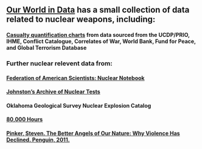 ## [Our World in Data](https://ourworldindata.org/nuclear-weapons) has a small collection of data related to nuclear weapons, including:

#### [Casualty quantification charts](https://ourworldindata.org/nuclear-weapons#notice-this-is-only-a-preliminary-collection-of-relevant-material) from data sourced from the UCDP/PRIO, IHME, Conflict Catalogue, Correlates of War, World Bank, Fund for Peace, and Global Terrorism Database

### Further nuclear relevent data from:

#### [Federation of American Scientists: Nuclear Notebook](https://fas.org/issues/nuclear-weapons/nuclear-notebook/)

#### [Johnston’s Archive of Nuclear Tests](http://www.johnstonsarchive.net/nuclear/tests/)

#### Oklahoma Geological Survey Nuclear Explosion Catalog

#### [80,000 Hours](https://80000hours.org/problem-profiles/nuclear-security/)

#### [Pinker, Steven. The Better Angels of Our Nature: Why Violence Has Declined. Penguin, 2011.](https://ourworldindata.org/nuclear-weapons#nuclear-powers)
